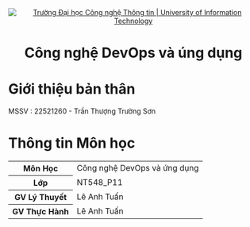 <div align="center">
  <a href="https://www.uit.edu.vn/" title="Trường Đại học Công nghệ Thông tin" target="_blank">
    <img src="https://i.imgur.com/WmMnSRt.png" alt="Trường Đại học Công nghệ Thông tin | University of Information Technology">
  </a>
</div>
<!-- Header -->
<h1 align="center"><b>Công nghệ DevOps và úng dụng</b></h>


# Giới thiệu bản thân
MSSV : 22521260 -  Trần Thượng Trường Sơn

# Thông tin Môn học
<table>
  <tr><th>Môn Học     </th><td>Công nghệ DevOps và ứng dụng</td></tr>
  <tr><th>Lớp         </th><td>NT548_P11               </td></tr>
  <tr><th>GV Lý Thuyết</th><td>Lê Anh Tuấn        </td></tr>
  <tr><th>GV Thực Hành</th><td>Lê Anh Tuấn        </td></tr>
</table>
